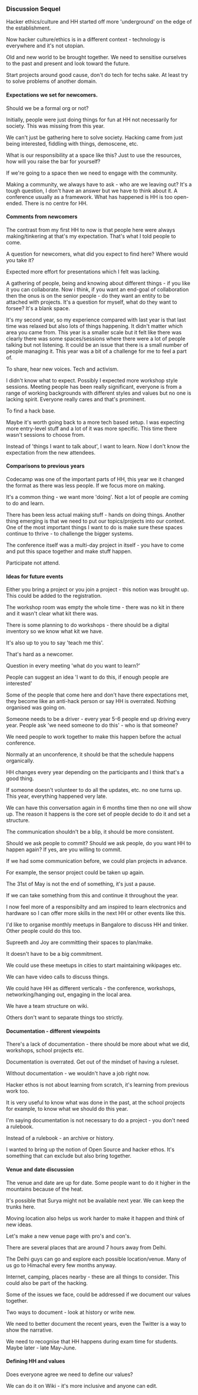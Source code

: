 ### Discussion Sequel

Hacker ethics/culture and HH started off more 'underground' on the edge of the establishment.

Now hacker culture/ethics is in a different context - technology is everywhere and it's not utopian.

Old and new world to be brought together. We need to sensitise ourselves to the past and present and look toward the future.

Start projects around good cause, don't do tech for techs sake. At least try to solve problems of another domain. 

#### Expectations we set for newcomers. 

Should we be a formal org or not?

Initially, people were just doing things for fun at HH not necessarily for society. This was missing from this year.

We can't just be gathering here to solve society. Hacking came from just being interested, fiddling with things, demoscene, etc.

What is our responsibility at a space like this? Just to use the resources, how will you raise the bar for yourself? 

If we're going to a space then we need to engage with the community. 

Making a community, we always have to ask - who are we leaving out? It's a tough question, I don't have an answer but we have to think about it. A conference usually as a framework. What has happened is HH is too open-ended. There is no centre for HH.

#### Comments from newcomers

The contrast from my first HH to now is that people here were always making/tinkering at that's my expectation. That's what I told people to come. 

A question for newcomers, what did you expect to find here? Where would you take it?

Expected more effort for presentations which I felt was lacking. 

A gathering of people, being and knowing about different things - if you like it you can collaborate. Now i think, if you want an end-goal of collaboration then the onus is on the senior people - do they want an entity to be attached with projects. It's a question for myself, what do they want to forsee? It's a blank space.

It's my second year, so my experience compared with last year is that last time was relaxed but also lots of things happening. It didn't matter which area you came from. This year is a smaller scale but it felt like there was clearly there was some spaces/sessions where there were a lot of people talking but not listening. It could be an issue that there is a small number of people managing it. This year was a bit of a challenge for me to feel a part of.

To share, hear new voices. Tech and activism. 

I didn't know what to expect. Possibly I expected more workshop style sessions. Meeting people has been really significant, everyone is from a range of working backgrounds with different styles and values but no one is lacking spirit. Everyone really cares and that's prominent.

To find a hack base. 

Maybe it's worth going back to a more tech based setup. I was expecting more entry-level stuff and a lot of it was more specific. This time there wasn't sessions to choose from. 

Instead of 'things I want to talk about', I want to learn. Now I don't know the expectation from the new attendees. 

#### Comparisons to previous years

Codecamp was one of the important parts of HH, this year we it changed the format as there was less people. If we focus more on making. 

It's a common thing - we want more 'doing'. Not a lot of people are coming to do and learn.

There has been less actual making stuff - hands on doing things. Another thing emerging is that we need to put our topics/projects into our context. One of the most important things I want to do is make sure these spaces continue to thrive - to challenge the bigger systems. 

The conference itself was a multi-day project in itself - you have to come and put this space together and make stuff happen. 

Participate not attend.

#### Ideas for future events

Either you bring a project or you join a project - this notion was brought up. This could be added to the registration. 

The workshop room was empty the whole time - there was no kit in there and it wasn't clear what kit there was.

There is some planning to do workshops - there should be a digital inventory so we know what kit we have. 

It's also up to you to say 'teach me this'.

That's hard as a newcomer. 

Question in every meeting 'what do you want to learn?'

People can suggest an idea 'I want to do this, if enough people are interested'

Some of the people that come here and don't have there expectations met, they become like an anti-hack person or say HH is overrated. Nothing organised was going on. 

Someone needs to be a driver - every year 5-6 people end up driving every year. People ask 'we need someone to do this' - who is that someone?

We need people to work together to make this happen before the actual conference. 

Normally at an unconference, it should be that the schedule happens organically. 

HH changes every year depending on the participants and I think that's a good thing. 

If someone doesn't volunteer to do all the updates, etc. no one turns up. This year, everything happened very late. 

We can have this conversation again in 6 months time then no one will show up. The reason it happens is the core set of people decide to do it and set a structure.

The communication shouldn't be a blip, it should be more consistent. 

Should we ask people to commit? Should we ask people, do you want HH to happen again? If yes, are you willing to commit.

If we had some communication before, we could plan projects in advance. 

For example, the sensor project could be taken up again. 

The 31st of May is not the end of something, it's just a pause. 

If we can take something from this and continue it throughout the year. 

I now feel more of a responsibilty and am inspired to learn electronics and hardware so I can offer more skills in the next HH or other events like this.

I'd like to organise monthly meetups in Bangalore to discuss HH and tinker. Other people could do this too.

Supreeth and Joy are committing their spaces to plan/make.

It doesn't have to be a big commitment. 

We could use these meetups in cities to start maintaining wikipages etc. 

We can have video calls to discuss things. 

We could have HH as different verticals - the conference, workshops, networking/hanging out, engaging in the local area.

We have a team structure on wiki. 

Others don't want to separate things too strictly. 

#### Documentation - different viewpoints

There's a lack of documentation - there should be more about what we did, workshops, school projects etc.

Documentation is overrated. Get out of the mindset of having a ruleset. 

Without documentation - we wouldn't have a job right now. 

Hacker ethos is not about learning from scratch, it's learning from previous work too.

It is very useful to know what was done in the past, at the school projects for example, to know what we should do this year. 

I'm saying documentation is not necessary to do a project - you don't need a rulebook. 

Instead of a rulebook - an archive or history. 

I wanted to bring up the notion of Open Source and hacker ethos. It's something that can exclude but also bring together. 

#### Venue and date discussion

The venue and date are up for date. Some people want to do it higher in the mountains because of the heat.

It's possible that Surya might not be available next year. We can keep the trunks here. 

Moving location also helps us work harder to make it happen and think of new ideas.

Let's make a new venue page with pro's and con's. 

There are several places that are around 7 hours away from Delhi. 

The Delhi guys can go and explore each possible location/venue. Many of us go to Himachal every few months anyway.

Internet, camping, places nearby - these are all things to consider. This could also be part of the hacking. 

Some of the issues we face, could be addressed if we document our values together. 

Two ways to document - look at history or write new.

We need to better document the recent years, even the Twitter is a way to show the narrative. 

We need to recognise that HH happens during exam time for students. Maybe later - late May-June. 

#### Defining HH and values

Does everyone agree we need to define our values?

We can do it on Wiki - it's more inclusive and anyone can edit.


